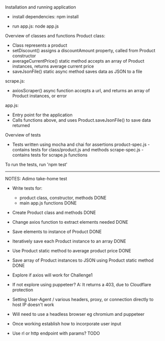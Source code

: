 Installation and running application
- install dependencies: npm install

- run app.js: node app.js

Overview of classes and functions
Product class:
 - Class represents a product
 - setDiscount() assigns a discountAmount property, called from Product constructor
 - averageCurrentPrice() static method accepts an array of Product instances, returns average current price
 - saveJsonFile() static async method saves data as JSON to a file

scrape.js:
 - axiosScraper() async function accepts a url, and returns an array of Product instances, or error

app.js:
 - Entry point for the application
 - Calls functions above, and uses Product.saveJsonFile() to save data returned


Overview of tests
- Tests written using mocha and chai for assertions
product-spec.js - contains tests for class/product.js and methods
scrape-spec.js - contains tests for scrape.js functions

To run the tests, run 'npm test'

---------------------------------------------
NOTES:
Adimo take-home test

- Write tests for:
    - product class, constructor, methods DONE
    - main app.js functions DONE

- Create Product class and methods DONE
- Change axios function to extract elements needed DONE
- Save elements to instance of Product DONE
- Iteratively save each Product instance to an array DONE
- Use Product static method to average product price DONE
- Save array of Product instances to JSON using Product static method DONE

- Explore if axios will work for Challenge1
- If not explore using puppeteer? A: It returns a 403, due to Cloudflare protection
- Setting User-Agent / various headers, proxy, or connection directly to host IP doesn't work
- Will need to use a headless browser eg chromium and puppeteer

- Once working establish how to incorporate user input
- Use rl or http endpoint with params? TODO

